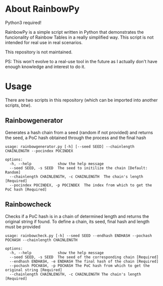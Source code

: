 # About RainbowPy

Python3 required!

RainbowPy is a simple script written in Python that demonstrates the funcionality of Rainbow Tables in a really simplified way.
This script is not intended for real use in real scenarios.

This repository is not maintained.

PS: This won't evolve to a real-use tool in the future as I actually don't have enough knowledge and interest to do it.

# Usage

There are two scripts in this repository (which can be imported into another scripts, btw).

## Rainbowgenerator

Generates a hash chain from a seed (random if not provided) and returns the seed, a PoC hash obtained through the process and the final hash

```
usage: rainbowgenerator.py [-h] [--seed SEED] --chainlength CHAINLENGTH --pocindex POCINDEX

options:
  -h, --help            show the help message
  --seed SEED, -s SEED  The seed to initilize the chain [Default: Random]
  --chainlength CHAINLENGTH, -c CHAINLENGTH  The chain's length [Required]
  --pocindex POCINDEX, -p POCINDEX  The index from which to get the PoC hash [Required]
```

## Rainbowcheck

Checks if a PoC hash is in a chain of determined length and returns the original string if found. To define a chain, its seed, final hash and length must be provided

```
usage: rainbowcheck.py [-h] --seed SEED --endhash ENDHASH --pochash POCHASH --chainlength CHAINLENGTH

options:
  -h, --help            show the help message
  --seed SEED, -s SEED  The seed of the corresponding chain [Required]
  --endhash ENDHASH, -e ENDHASH The final hash of the chain [Required]
  --pochash POCHASH, -p POCHASH The PoC hash from which to get the original string [Required]
  --chainlength CHAINLENGTH, -c CHAINLENGTH The chain's length [Required]
```
